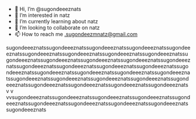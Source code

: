 - 👋 Hi, I’m @sugondeeeznats
- 👀 I’m interested in natz
- 🌱 I’m currently learning about natz
- 💞️ I’m looking to collaborate on natz
- 📫 How to reach me .sugondeezmnatz@gmail.com

<!---
sugondeeeznats/sugondeeeznats is a ✨ special ✨ repository because its `README.md` (this file) appears on your GitHub profile.
You can click the Preview link to take a look at your changes.
--->
sugondeeeznatssugondeeeznatssugondeeeznatssugondeeeznatssugondeeeznatssugondeeeznatssugondeeeznatssugondeeeznatssugondeeeznatssugondeeeznatssugondeeeznatssugondeeeznatssugondeeeznatssugondeeeznatssugondeeeznatssugondeeeznatssugondeeeznatssugondeeeznatssugondeeeznatssugondeeeznatssugondeeeznatssugondeeeznatssugondeeeznatssugondeeeznatssugondeeeznatssugondeeeznatssugondeeeznatssugondeeeznatssugondeeeznatssugondeeeznatssugondeeeznatssugondeeeznats v v vvsugondeeeznatssugondeeeznatssugondeeeznatssugondeeeznatssugondeeeznatssugondeeeznatssugondeeeznatssugondeeeznatssugondeeeznatssugondeeeznats 
